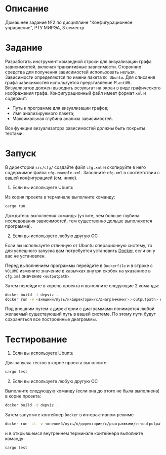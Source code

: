 # Описание

Домашнее задание №2 по дисциплине "Конфигурационное управление", РТУ МИРЭА, 3 семестр

# Задание

Разработать инструмент командной строки для визуализации графа
зависимостей, включая транзитивные зависимости. Сторонние средства для
получения зависимостей использовать нельзя.
Зависимости определяются по имени пакета `ОС Ubuntu`. Для описания графа зависимостей используется представление `PlantUML`. Визуализатор должен
выводить результат на экран в виде графического изображения графа.
Конфигурационный файл имеет формат `xml` и содержит:

- Путь к программе для визуализации графов;
- Имя анализируемого пакета;
- Максимальная глубина анализа зависимостей.

Все функции визуализатора зависимостей должны быть покрыты тестами.

# Запуск

В директории `src/cfg/` создайте файл `cfg.xml` и скопируйте в него содержимое файла `cfg.example.xml`. Заполните `cfg.xml` в соответствии с вашей конфигурацией (см. ниже).

1. Если вы используете Ubuntu

Из корня проекта в терминале выполните команду:

```bash
cargo run
```

Дождитесь выполнения команды (учтите, чем больше глубина исследования зависимостей, тем существенно дольше выполняется программа).

2. Если вы используете любую другую ОС

Если вы используете отличную от Ubuntu операционную систему, то для успешного запуска вам потребуется установить [Docker](https://docs.docker.com/desktop/),  если он у вас не установлен.

Перед выполнением программы перейдите в `Dockerfile` и в строке с `VOLUME` измените значение в кавычках внутри скобок на указанное в `cfg.xml` значение `<outputpath>`.

Затем перейдите в корень проекта и выполните следующие 2 команды:

```bash
docker build -t depviz .
docker run -v <внешний/путь/к/директории/с/диаграммами/>:<outputpath> depviz
```

Под внешним путем к директории с диаграммами понимается любой желаемый существующий путь в вашей системе. По этому пути будут сохраняться все построенные диаграммы.

# Тестирование

1. Если вы используете Ubuntu

Для запуска тестов в корне проекта выполните:

```bash
cargo test
```

2. Если вы используете любую другую ОС

Выполните следующую команду (если она до этого не была выполнена) в корне проекта:

```bash
docker build -t depviz .
```

Затем запустите контейнер `Docker` в интерактивном режиме

```bash
docker run -it -v <внешний/путь/к/директории/с/диаграммами/>:<outputpath> depviz bash
```

и в открывшемся внутреннем терминале контейнера выполните команду:

```bash
cargo test
```
